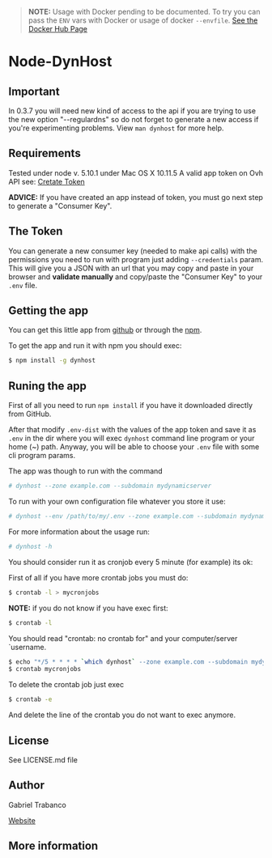 > **NOTE:** Usage with Docker pending to be documented. To try you can pass the `ENV` vars with Docker or usage of docker `--envfile`.
[See the Docker Hub Page](https://hub.docker.com/r/gtrabanco/dynhost)

# Node-DynHost

## Important

In 0.3.7 you will need new kind of access to the api if you are trying to use the new option "--regulardns" so do not forget to generate a new access if you're experimenting problems.
View `man dynhost` for more help.

## Requirements

Tested under node v. 5.10.1 under Mac OS X 10.11.5
A valid app token on Ovh API see: [Cretate Token](https://api.ovh.com/createToken/)

**ADVICE:** If you have created an app instead of token, you must go next step to generate a "Consumer Key".

## The Token

You can generate a new consumer key (needed to make api calls) with the permissions you need to run with program just adding `--credentials` param.
This will give you a JSON with an url that you may copy and paste in your browser and **validate manually** and copy/paste the "Consumer Key" to your `.env` file.

## Getting the app

You can get this little app from [github](http://github.com/gtrabanco/dynhost) or through the [npm](https://www.npmjs.com/package/dynhost). 
 
To get the app and run it with npm you should exec:

```bash
$ npm install -g dynhost
```

## Runing the app

First of all you need to run `npm install` if you have it downloaded directly from GitHub.

After that modify `.env-dist` with the values of the app token and save it as `.env` in the dir where you will exec `dynhost` command line program or your home (~) path. Anyway, you will be able to choose your `.env` file with some cli program params.

The app was though to run with the command
```bash
# dynhost --zone example.com --subdomain mydynamicserver
```

To run with your own configuration file whatever you store it use:

```bash
# dynhost --env /path/to/my/.env --zone example.com --subdomain mydynamicserver
```

For more information about the usage run:
```bash
# dynhost -h
```

You should consider run it as cronjob every 5 minute (for example) its ok:

First of all if you have more crontab jobs you must do:
```bash
$ crontab -l > mycronjobs
```

**NOTE:** if you do not know if you have exec first:
```bash
$ crontab -l
```

You should read "crontab: no crontab for" and your computer/server `username.

```bash
$ echo "*/5 * * * * `which dynhost` --zone example.com --subdomain mydynamicserver > /dev/null" >> mycronjobs
$ crontab mycronjobs
```

To delete the crontab job just exec
```bash
$ crontab -e
```
And delete the line of the crontab you do not want to exec anymore.

## License

See LICENSE.md file

## Author

Gabriel Trabanco

[Website](https://gabi.uno)

## More information
